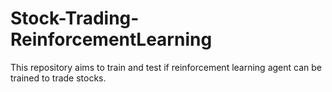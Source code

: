 # Stock-Trading-ReinforcementLearning
This repository aims to train and test if reinforcement learning agent can be trained to trade stocks.
